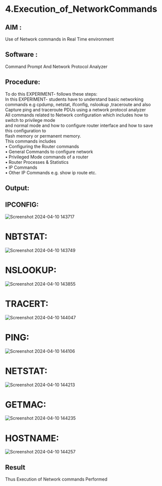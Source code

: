 # 4.Execution_of_NetworkCommands
## AIM :
Use of Network commands in Real Time environment
## Software : 
Command Prompt And Network Protocol Analyzer
## Procedure: 
To do this EXPERIMENT- follows these steps:
<BR>
In this EXPERIMENT- students have to understand basic networking commands e.g cpdump, netstat, ifconfig, nslookup ,traceroute and also Capture ping and traceroute PDUs using a network protocol analyzer 
<BR>
All commands related to Network configuration which includes how to switch to privilege mode
<BR>
and normal mode and how to configure router interface and how to save this configuration to
<BR>
flash memory or permanent memory.
<BR>
This commands includes
<BR>
• Configuring the Router commands
<BR>
• General Commands to configure network
<BR>
• Privileged Mode commands of a router 
<BR>
• Router Processes & Statistics
<BR>
• IP Commands
<BR>
• Other IP Commands e.g. show ip route etc.
<BR>

## Output:
## IPCONFIG:
![Screenshot 2024-04-10 143717](https://github.com/Dharanya2005/4.Execution_of_NetworkCommends/assets/145742468/63bd2d16-db1c-46c6-adec-c130c8635ae8)
# NBTSTAT:
![Screenshot 2024-04-10 143749](https://github.com/Dharanya2005/4.Execution_of_NetworkCommends/assets/145742468/c53316c5-e3dc-451c-bc0b-adb049256e9f)
# NSLOOKUP:
![Screenshot 2024-04-10 143855](https://github.com/Dharanya2005/4.Execution_of_NetworkCommends/assets/145742468/ebf3842a-5ef0-4963-809b-a9071f170a2a)
# TRACERT:
![Screenshot 2024-04-10 144047](https://github.com/Dharanya2005/4.Execution_of_NetworkCommends/assets/145742468/093b50a8-866a-4721-8754-9ac906c6b431)
# PING:
![Screenshot 2024-04-10 144106](https://github.com/Dharanya2005/4.Execution_of_NetworkCommends/assets/145742468/e689ea55-f0dd-41bd-a0ba-cefe17a1e5ad)
# NETSTAT:
![Screenshot 2024-04-10 144213](https://github.com/Dharanya2005/4.Execution_of_NetworkCommends/assets/145742468/06c10821-7669-423f-8bc9-de3255fac98b)
# GETMAC:
![Screenshot 2024-04-10 144235](https://github.com/Dharanya2005/4.Execution_of_NetworkCommends/assets/145742468/bbbef234-fdcf-4dd8-8c16-2f14d6ac8e52)

# HOSTNAME:
![Screenshot 2024-04-10 144257](https://github.com/Dharanya2005/4.Execution_of_NetworkCommends/assets/145742468/70d55e2a-f2a8-4658-b1e6-5ba199eda6ef)



## Result
Thus Execution of Network commands Performed 
